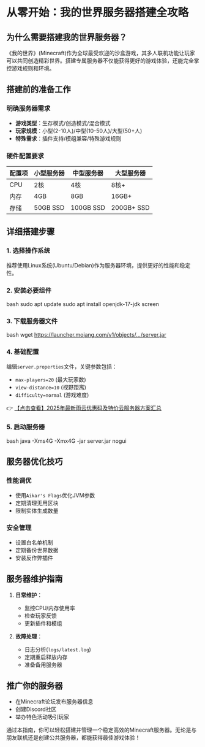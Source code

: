# 从零开始：我的世界服务器搭建全攻略

## 为什么需要搭建我的世界服务器？

《我的世界》(Minecraft)作为全球最受欢迎的沙盒游戏，其多人联机功能让玩家可以共同创造精彩世界。搭建专属服务器不仅能获得更好的游戏体验，还能完全掌控游戏规则和环境。

## 搭建前的准备工作

### 明确服务器需求
- **游戏类型**：生存模式/创造模式/混合模式
- **玩家规模**：小型(2-10人)/中型(10-50人)/大型(50+人)
- **特殊需求**：插件支持/模组兼容/特殊游戏规则

### 硬件配置要求
| 配置项 | 小型服务器 | 中型服务器 | 大型服务器 |
|--------|------------|------------|------------|
| CPU    | 2核        | 4核        | 8核+       |
| 内存   | 4GB        | 8GB        | 16GB+      |
| 存储   | 50GB SSD   | 100GB SSD  | 200GB+ SSD |

## 详细搭建步骤

### 1. 选择操作系统
推荐使用Linux系统(Ubuntu/Debian)作为服务器环境，提供更好的性能和稳定性。

### 2. 安装必要组件
bash
sudo apt update
sudo apt install openjdk-17-jdk screen

### 3. 下载服务器文件
bash
wget https://launcher.mojang.com/v1/objects/.../server.jar

### 4. 基础配置
编辑`server.properties`文件，关键参数包括：
- `max-players=20` (最大玩家数)
- `view-distance=10` (视野距离)
- `difficulty=normal` (游戏难度)

👉 [【点击查看】2025年最新雨云优惠码及特价云服务器方案汇总](https://bit.ly/RainYun)

### 5. 启动服务器
bash
java -Xms4G -Xmx4G -jar server.jar nogui

## 服务器优化技巧

### 性能调优
- 使用`Aikar's Flags`优化JVM参数
- 定期清理无用区块
- 限制实体生成数量

### 安全管理
- 设置白名单机制
- 定期备份世界数据
- 安装反作弊插件

## 服务器维护指南

1. **日常维护**：
   - 监控CPU/内存使用率
   - 检查玩家反馈
   - 更新插件和模组

2. **故障处理**：
   - 日志分析(`logs/latest.log`)
   - 定期重启释放内存
   - 准备备用服务器

## 推广你的服务器

- 在Minecraft论坛发布服务器信息
- 创建Discord社区
- 举办特色活动吸引玩家

通过本指南，你可以轻松搭建并管理一个稳定高效的Minecraft服务器。无论是与朋友联机还是创建公共服务器，都能获得最佳游戏体验！